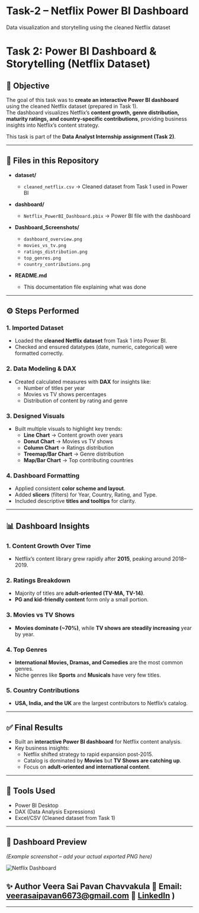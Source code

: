 # Task-2 – Netflix Power BI Dashboard  
Data visualization and storytelling using the cleaned Netflix dataset  

# Task 2: Power BI Dashboard & Storytelling (Netflix Dataset)  

## 🎯 Objective  
The goal of this task was to **create an interactive Power BI dashboard** using the cleaned Netflix dataset (prepared in Task 1).  
The dashboard visualizes Netflix’s **content growth, genre distribution, maturity ratings, and country-specific contributions**, providing business insights into Netflix’s content strategy.  

This task is part of the **Data Analyst Internship assignment (Task 2)**.  

---

## 📂 Files in this Repository  
- **dataset/**  
  - `cleaned_netflix.csv` → Cleaned dataset from Task 1 used in Power BI  

- **dashboard/**  
  - `Netflix_PowerBI_Dashboard.pbix` → Power BI file with the dashboard  

- **Dashboard_Screenshots/**  
  - `dashboard_overview.png`  
  - `movies_vs_tv.png`  
  - `ratings_distribution.png`  
  - `top_genres.png`  
  - `country_contributions.png`  

- **README.md**  
  - This documentation file explaining what was done  

---

## ⚙️ Steps Performed  

### 1. Imported Dataset  
- Loaded the **cleaned Netflix dataset** from Task 1 into Power BI.  
- Checked and ensured datatypes (date, numeric, categorical) were formatted correctly.  

### 2. Data Modeling & DAX  
- Created calculated measures with **DAX** for insights like:  
  - Number of titles per year  
  - Movies vs TV shows percentages  
  - Distribution of content by rating and genre  

### 3. Designed Visuals  
- Built multiple visuals to highlight key trends:  
  - **Line Chart** → Content growth over years  
  - **Donut Chart** → Movies vs TV shows  
  - **Column Chart** → Ratings distribution  
  - **Treemap/Bar Chart** → Genre distribution  
  - **Map/Bar Chart** → Top contributing countries  

### 4. Dashboard Formatting  
- Applied consistent **color scheme and layout**.  
- Added **slicers** (filters) for Year, Country, Rating, and Type.  
- Included descriptive **titles and tooltips** for clarity.  

---

## 📊 Dashboard Insights  

### 1. Content Growth Over Time  
- Netflix’s content library grew rapidly after **2015**, peaking around 2018–2019.  

### 2. Ratings Breakdown  
- Majority of titles are **adult-oriented (TV-MA, TV-14)**.  
- **PG and kid-friendly content** form only a small portion.  

### 3. Movies vs TV Shows  
- **Movies dominate (~70%)**, while **TV shows are steadily increasing** year by year.  

### 4. Top Genres  
- **International Movies, Dramas, and Comedies** are the most common genres.  
- Niche genres like **Sports** and **Musicals** have very few titles.  

### 5. Country Contributions  
- **USA, India, and the UK** are the largest contributors to Netflix’s catalog.  

---

## ✅ Final Results  
- Built an **interactive Power BI dashboard** for Netflix content analysis.  
- Key business insights:  
  - Netflix shifted strategy to rapid expansion post-2015.  
  - Catalog is dominated by **Movies** but **TV Shows are catching up**.  
  - Focus on **adult-oriented and international content**.  

---

## 🚀 Tools Used  
- Power BI Desktop  
- DAX (Data Analysis Expressions)  
- Excel/CSV (Cleaned dataset from Task 1)  

---

## 📸 Dashboard Preview  

*(Example screenshot – add your actual exported PNG here)*  

![Netflix Dashboard](Screenshot)  
## ✨ Author **Veera Sai Pavan Chavvakula** 📧 Email: veerasaipavan6673@gmail.com 🔗 [LinkedIn](https://www.linkedin.com/in/veera-sai-pavan-chavvakula-6260a72bb) )

---

